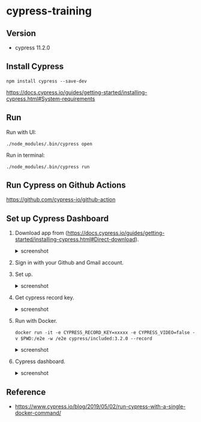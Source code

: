 # cypress-training

## Version

- cypress 11.2.0

## Install Cypress

```
npm install cypress --save-dev
```

https://docs.cypress.io/guides/getting-started/installing-cypress.html#System-requirements


## Run

Run with UI:

```
./node_modules/.bin/cypress open
```

Run in terminal:

```
./node_modules/.bin/cypress run
```

## Run Cypress on Github Actions

https://github.com/cypress-io/github-action

## Set up Cypress Dashboard

1. Download app from (https://docs.cypress.io/guides/getting-started/installing-cypress.html#Direct-download).
    <details><summary>screenshot</summary>

    ![](docs/cypress-download.png)

    </details>
1. Sign in with your Github and Gmail account.
1. Set up.
    <details><summary>screenshot</summary>

    ![](docs/cypress-project.png)

    </details>
1. Get cypress record key.
    <details><summary>screenshot</summary>

    ![](docs/cypress-run-with-record-key.png)

    </details>
1. Run with Docker.

    ```
    docker run -it -e CYPRESS_RECORD_KEY=xxxxx -e CYPRESS_VIDEO=false -v $PWD:/e2e -w /e2e cypress/included:3.2.0 --record
    ```

    <details><summary>screenshot</summary>

    ```
    ± docker run -it -e CYPRESS_RECORD_KEY=xxxxx -e CYPRESS_VIDEO=false -v $PWD:/e2e -w /e2e cypress/included:3.2.0 --record
    This project has been configured to record runs on our Dashboard.

    It currently has the projectId: ptbrfu

    You also provided your Record Key, but you did not pass the --record flag.

    This run will not be recorded.

    If you meant to have this run recorded please additionally pass this flag.

    cypress run --record

    If you don't want to record these runs, you can silence this warning:

    cypress run --record false

    https://on.cypress.io/recording-project-runs

    ====================================================================================================

    (Run Starting)

    ┌────────────────────────────────────────────────────────────────────────────────────────────────┐
    │ Cypress:    3.2.0                                                                              │
    │ Browser:    Electron 59 (headless)                                                             │
    │ Specs:      1 found (sample_spec.js)                                                           │
    └────────────────────────────────────────────────────────────────────────────────────────────────┘


    ────────────────────────────────────────────────────────────────────────────────────────────────────

    Running: sample_spec.js...                                                               (1 of 1)
    Browserslist: caniuse-lite is outdated. Please run next command `npm update caniuse-lite browserslist`


    My First Test
        ✓ Visits the Kitchen Sink (1918ms)


    1 passing (4s)


    (Results)

    ┌──────────────────────────────┐
    │ Tests:        1              │
    │ Passing:      1              │
    │ Failing:      0              │
    │ Pending:      0              │
    │ Skipped:      0              │
    │ Screenshots:  0              │
    │ Video:        false          │
    │ Duration:     4 seconds      │
    │ Spec Ran:     sample_spec.js │
    └──────────────────────────────┘


    ====================================================================================================

    (Run Finished)


        Spec                                                Tests  Passing  Failing  Pending  Skipped
    ┌────────────────────────────────────────────────────────────────────────────────────────────────┐
    │ ✔ sample_spec.js                            00:04        1        1        -        -        - │
    └────────────────────────────────────────────────────────────────────────────────────────────────┘
        All specs passed!                           00:04        1        1        -        -        -
    ```

    </details>
1. Cypress dashboard.
    <details><summary>screenshot</summary>

    ![](docs/cypress-dashboard.png)

    </details>

## Reference

- https://www.cypress.io/blog/2019/05/02/run-cypress-with-a-single-docker-command/
